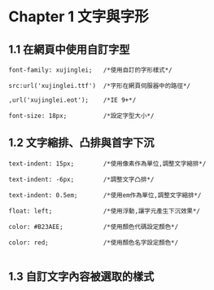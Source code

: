 
# Chapter 1 文字與字形

## 1.1  在網頁中使用自訂字型
```
font-family: xujinglei;   /*使用自訂的字形樣式*/

src:url('xujinglei.ttf')  /*字形在網頁伺服器中的路徑*/

,url('xujinglei.eot');    /*IE 9+*/

font-size: 18px;          /*設定字型大小*/
```

## 1.2  文字縮排、凸排與首字下沉
```
text-indent: 15px;        /*使用像素作為單位,調整文字縮排*/

text-indent: -6px;        /*調整文字凸排*/

text-indent: 0.5em;       /*使用em作為單位,調整文字縮排*/

float: left;              /*使用浮動,讓字元產生下沉效果*/

color: #B23AEE;           /*使用顏色代碼設定顏色*/

color: red;               /*使用顏色名字設定顏色*/


```

## 1.3  自訂文字內容被選取的樣式
```

```

